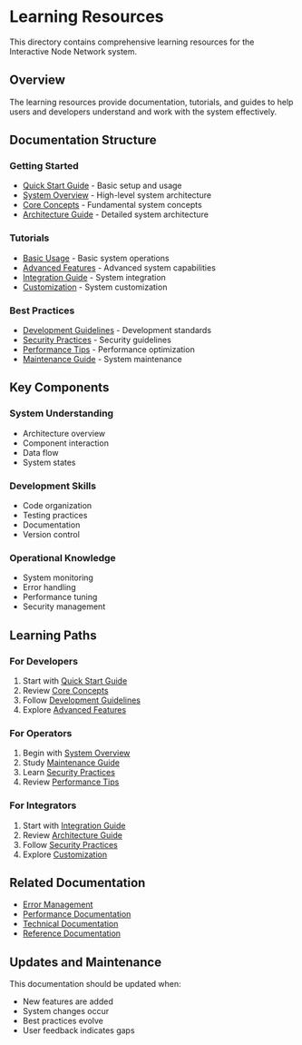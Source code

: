 # Learning Resources

This directory contains comprehensive learning resources for the Interactive Node Network system.

## Overview

The learning resources provide documentation, tutorials, and guides to help users and developers understand and work with the system effectively.

## Documentation Structure

### Getting Started
- [Quick Start Guide](./quick-start.md) - Basic setup and usage
- [System Overview](./system-overview.md) - High-level system architecture
- [Core Concepts](./core-concepts.md) - Fundamental system concepts
- [Architecture Guide](./architecture.md) - Detailed system architecture

### Tutorials
- [Basic Usage](./tutorials/basic-usage.md) - Basic system operations
- [Advanced Features](./tutorials/advanced-features.md) - Advanced system capabilities
- [Integration Guide](./tutorials/integration.md) - System integration
- [Customization](./tutorials/customization.md) - System customization

### Best Practices
- [Development Guidelines](./best-practices/development.md) - Development standards
- [Security Practices](./best-practices/security.md) - Security guidelines
- [Performance Tips](./best-practices/performance.md) - Performance optimization
- [Maintenance Guide](./best-practices/maintenance.md) - System maintenance

## Key Components

### System Understanding
- Architecture overview
- Component interaction
- Data flow
- System states

### Development Skills
- Code organization
- Testing practices
- Documentation
- Version control

### Operational Knowledge
- System monitoring
- Error handling
- Performance tuning
- Security management

## Learning Paths

### For Developers
1. Start with [Quick Start Guide](./quick-start.md)
2. Review [Core Concepts](./core-concepts.md)
3. Follow [Development Guidelines](./best-practices/development.md)
4. Explore [Advanced Features](./tutorials/advanced-features.md)

### For Operators
1. Begin with [System Overview](./system-overview.md)
2. Study [Maintenance Guide](./best-practices/maintenance.md)
3. Learn [Security Practices](./best-practices/security.md)
4. Review [Performance Tips](./best-practices/performance.md)

### For Integrators
1. Start with [Integration Guide](./tutorials/integration.md)
2. Review [Architecture Guide](./architecture.md)
3. Follow [Security Practices](./best-practices/security.md)
4. Explore [Customization](./tutorials/customization.md)

## Related Documentation

- [Error Management](../errors/README.md)
- [Performance Documentation](../performance/README.md)
- [Technical Documentation](../technical/README.md)
- [Reference Documentation](../reference/README.md)

## Updates and Maintenance

This documentation should be updated when:
- New features are added
- System changes occur
- Best practices evolve
- User feedback indicates gaps
